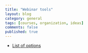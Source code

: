 ```yaml
---
title: "Webinar tools"
layout: blog
category: general
tags: [courses, organization, ideas]
comments: false
published: true
---
```


* [List of options](http://www.freshtechtips.com/2012/01/9-best-free-webinar-software-for.html)
